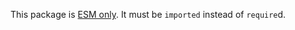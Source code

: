 This package is [ESM only](https://gist.github.com/sindresorhus/a39789f98801d908bbc7ff3ecc99d99c). It must be `imported` instead of `require`d.